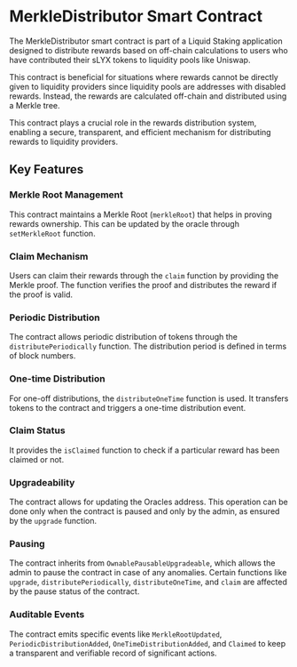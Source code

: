 # MerkleDistributor Smart Contract

The MerkleDistributor smart contract is part of a Liquid Staking application designed to distribute rewards based on 
off-chain calculations to users who have contributed their sLYX tokens to liquidity pools like Uniswap.

This contract is beneficial for situations where rewards cannot be directly given to liquidity providers since liquidity 
pools are addresses with disabled rewards. Instead, the rewards are calculated off-chain and distributed using a Merkle tree.

This contract plays a crucial role in the rewards distribution system, enabling a secure, transparent, and efficient 
mechanism for distributing rewards to liquidity providers.

## Key Features

### Merkle Root Management

This contract maintains a Merkle Root (`merkleRoot`) that helps in proving rewards ownership. This can be updated by the 
oracle through `setMerkleRoot` function.

### Claim Mechanism 

Users can claim their rewards through the `claim` function by providing the Merkle proof. The function verifies the proof 
and distributes the reward if the proof is valid.

### Periodic Distribution

The contract allows periodic distribution of tokens through the `distributePeriodically` function. The distribution period 
is defined in terms of block numbers.

### One-time Distribution

For one-off distributions, the `distributeOneTime` function is used. It transfers tokens to the contract and triggers a 
one-time distribution event.

### Claim Status

It provides the `isClaimed` function to check if a particular reward has been claimed or not.

### Upgradeability

The contract allows for updating the Oracles address. This operation can be done only when the contract is paused and 
only by the admin, as ensured by the `upgrade` function.

### Pausing

The contract inherits from `OwnablePausableUpgradeable`, which allows the admin to pause the contract in case of any anomalies. Certain functions like `upgrade`, `distributePeriodically`, `distributeOneTime`, and `claim` are affected by the pause status of the contract.

### Auditable Events

The contract emits specific events like `MerkleRootUpdated`, `PeriodicDistributionAdded`, `OneTimeDistributionAdded`, and `Claimed` to keep a transparent and verifiable record of significant actions.

